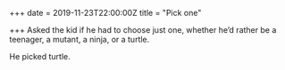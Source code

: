 +++
date = 2019-11-23T22:00:00Z
title = "Pick one"

+++
Asked the kid if he had to choose just one, whether he’d rather be a teenager, a mutant, a ninja, or a turtle.   
  
He picked turtle. 